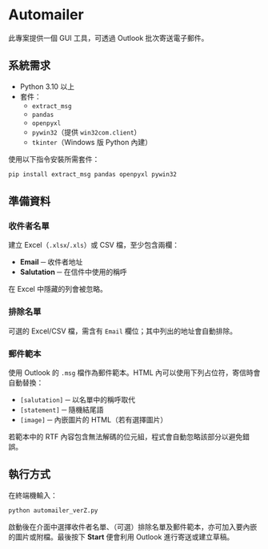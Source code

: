 # Automailer

此專案提供一個 GUI 工具，可透過 Outlook 批次寄送電子郵件。

## 系統需求
- Python 3.10 以上
- 套件：
  - `extract_msg`
  - `pandas`
  - `openpyxl`
  - `pywin32`（提供 `win32com.client`）
  - `tkinter`（Windows 版 Python 內建）

使用以下指令安裝所需套件：

```bash
pip install extract_msg pandas openpyxl pywin32
```

## 準備資料
### 收件者名單
建立 Excel（`.xlsx`/`.xls`）或 CSV 檔，至少包含兩欄：

- **Email** ─ 收件者地址
- **Salutation** ─ 在信件中使用的稱呼

在 Excel 中隱藏的列會被忽略。

### 排除名單
可選的 Excel/CSV 檔，需含有 `Email` 欄位；其中列出的地址會自動排除。

### 郵件範本
使用 Outlook 的 `.msg` 檔作為郵件範本。HTML 內可以使用下列占位符，寄信時會自動替換：

- `[salutation]` ─ 以名單中的稱呼取代
- `[statement]` ─ 隨機結尾語
- `[image]` ─ 內嵌圖片的 HTML（若有選擇圖片）

若範本中的 RTF 內容包含無法解碼的位元組，程式會自動忽略該部分以避免錯誤。

## 執行方式
在終端機輸入：

```bash
python automailer_verZ.py
```

啟動後在介面中選擇收件者名單、（可選）排除名單及郵件範本，亦可加入要內嵌的圖片或附檔。最後按下 **Start** 便會利用 Outlook 進行寄送或建立草稿。
